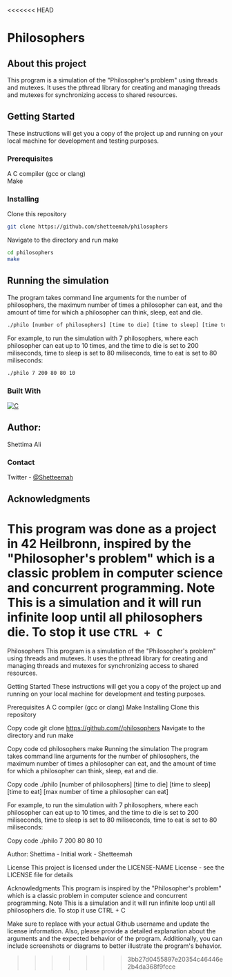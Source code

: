 <<<<<<< HEAD
# Philosophers


## About this project
This program is a simulation of the "Philosopher's problem" using threads and mutexes. It uses the pthread library for creating and managing threads and mutexes for synchronizing access to shared resources.


## Getting Started
These instructions will get you a copy of the project up and running on your local machine for development and testing purposes.


### Prerequisites 
A C compiler (gcc or clang)</br>
Make 


### Installing

Clone this repository
   ```sh
   git clone https://github.com/shetteemah/philosophers
   ```
Navigate to the directory and run make
   ```sh
   cd philosophers
   make 
   ```


## Running the simulation

The program takes command line arguments for the number of philosophers, the maximum number of times a philosopher can eat, and the amount of time for which a philosopher can think, sleep, eat and die.
   ```sh
   ./philo [number of philosophers] [time to die] [time to sleep] [time to eat] [max number of time a philosopher can eat]
   ```

For example, to run the simulation with 7 philosophers, where each philosopher can eat up to 10 times, and the time to die is set to 200 miliseconds, time to sleep is set to 80 miliseconds, time to eat is set to 80 miliseconds:
   ```sh
   ./philo 7 200 80 80 10
   ```


### Built With
[![C](https://skillicons.dev/icons?i=c)](https://skillicons.dev)


## Author:
Shettima Ali
### Contact
Twitter - [@Shetteemah](https://twitter.com/shetteemah)


## Acknowledgments
This program was done as a project in 42 Heilbronn, inspired by the "Philosopher's problem" which is a classic problem in computer science and concurrent programming. Note This is a simulation and it will run infinite loop until all philosophers die. To stop it use `CTRL + C`
=======
Philosophers
This program is a simulation of the "Philosopher's problem" using threads and mutexes. It uses the pthread library for creating and managing threads and mutexes for synchronizing access to shared resources.

Getting Started These instructions will get you a copy of the project up and running on your local machine for development and testing purposes.

Prerequisites A C compiler (gcc or clang) Make Installing Clone this repository

Copy code git clone https://github.com//philosophers Navigate to the directory and run make

Copy code cd philosophers make Running the simulation The program takes command line arguments for the number of philosophers, the maximum number of times a philosopher can eat, and the amount of time for which a philosopher can think, sleep, eat and die.

Copy code ./philo [number of philosophers] [time to die] [time to sleep] [time to eat] [max number of time a philosopher can eat]

For example, to run the simulation with 7 philosophers, where each philosopher can eat up to 10 times, and the time to die is set to 200 miliseconds, time to sleep is set to 80 miliseconds, time to eat is set to 80 miliseconds:

Copy code ./philo 7 200 80 80 10

Author:
Shettima - Initial work - Shetteemah

License
This project is licensed under the LICENSE-NAME License - see the LICENSE file for details

Acknowledgments This program is inspired by the "Philosopher's problem" which is a classic problem in computer science and concurrent programming. Note This is a simulation and it will run infinite loop until all philosophers die. To stop it use CTRL + C

Make sure to replace with your actual Github username and update the license information. Also, please provide a detailed explanation about the arguments and the expected behavior of the program. Additionally, you can include screenshots or diagrams to better illustrate the program's behavior.
>>>>>>> 3bb27d0455897e20354c46446e2b4da368f9fcce
